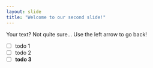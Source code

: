 ```yaml
---
layout: slide
title: "Welcome to our second slide!"
---
```

Your text? Not quite sure...
Use the left arrow to go back!
- [ ] todo 1
- [ ] todo 2
- [ ] **todo 3**
